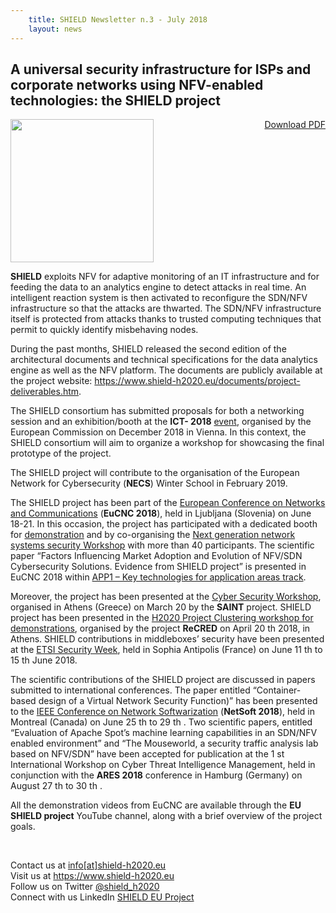 ```yaml
---
    title: SHIELD Newsletter n.3 - July 2018
    layout: news
---
```


<h2>A universal security infrastructure for ISPs and corporate networks using
NFV-enabled technologies: the SHIELD project</h2>

<p>
<a target="blank" style="float:right;"
  href="{{ site.baseurl | append: '/documents/other-documents/' | append: 'shield_newsletter_3_july_2018.pdf' }}"
  class="btn btn-default">
    <i class="fa fa-download" aria-hidden="true"></i> Download PDF
</a>

</p>



<img src="{{ 'shield.png' | prepend: '/img/logo/' | prepend: site.baseurl }}"
  width="229" height="229" />

<p><strong>SHIELD</strong> exploits NFV for adaptive monitoring of an IT infrastructure and for feeding the data to an analytics engine to detect attacks in real time. An intelligent reaction system is then activated to reconfigure the SDN/NFV infrastructure so that the attacks are thwarted. The SDN/NFV infrastructure itself is protected from attacks thanks to trusted computing techniques that permit to quickly identify misbehaving nodes.</p>

<p>During the past months, SHIELD released the second edition of the
architectural documents and technical specifications for the data
analytics engine as well as the NFV platform. The documents are
publicly available at the project website: <a href="https://www.shield-h2020.eu/documents/project-deliverables.html">https://www.shield-h2020.eu/documents/project-deliverables.htm</a>.</p>

<p>
The SHIELD consortium has submitted proposals for both a networking session and an exhibition/booth at the <strong>ICT-
2018</strong> <a href="https://ec.europa.eu/digital-single-market/en/events/ict-2018-imagine-digital-connect-europe">event</a>, organised by the European Commission on December 2018 in Vienna. In this context, the SHIELD
consortium will aim to organize a workshop for showcasing the final prototype of the project.
</p>

<p>
The SHIELD project will contribute to the organisation of the European Network for Cybersecurity (<strong>NECS</strong>) Winter
School in February 2019.
</p>

<p>
The SHIELD project has been part of the <a href="https://www.eucnc.eu/">European Conference on Networks and Communications</a> (<strong>EuCNC 2018</strong>),
held in Ljubljana (Slovenia) on June 18-21. In this occasion, the project has participated with a dedicated booth for
<a href="https://youtu.be/_nlyucnyWmU">demonstration</a> and by co-organising the <a href="https://www.eucnc.eu/workshops/workshop-8/">Next generation network systems security Workshop</a> with more than 40
participants. The scientific paper <emph>“Factors Influencing Market Adoption and Evolution of NFV/SDN Cybersecurity
Solutions. Evidence from SHIELD project”</emph> is presented in EuCNC 2018 within <a href="https://www.eucnc.eu/app1/">APP1 – Key technologies for application areas track</a>.
</p>

<p>
	Moreover, the project has been presented at the <a href="https://project-saint.eu/event/saint-workshop-march-2018">Cyber Security Workshop</a>, organised in Athens (Greece) on March
20 by the <strong>SAINT</strong> project. SHIELD project has been presented in the <a href="https://www.recred.eu/sites/default/files/h2020_project_clustering_agenda.pdf">H2020 Project Clustering workshop for
demonstrations</a>, organised by the project <strong>ReCRED</strong> on April 20 th 2018, in Athens. SHIELD contributions in
middleboxes’ security have been presented at the <a href="https://www.etsi.org/news-events/events/1250-2018-06-security-week">ETSI Security Week</a>, held in Sophia Antipolis (France) on June 11 th
to 15 th June 2018.
</p>
<p>
The scientific contributions of the SHIELD project are discussed in papers submitted to international conferences.
The paper entitled <emph>“Container-based design of a Virtual Network Security Function)”</emph> has been presented to the <a href="http://netsoft2018.ieee-netsoft.org/">IEEE
Conference on Network Softwarization</a> (<strong>NetSoft 2018</strong>), held in Montreal (Canada) on June 25 th to 29 th . Two scientific
papers, entitled <emph>“Evaluation of Apache Spot’s machine learning capabilities in an SDN/NFV enabled environment”</emph>
and <emph>“The Mouseworld, a security traffic analysis lab based on NFV/SDN”</emph> have been accepted for publication at the
1 st International Workshop on Cyber Threat Intelligence Management, held in conjunction with the <strong>ARES 2018</strong>
conference in Hamburg (Germany) on August 27 th to 30 th .
</p>
<p>
	All the demonstration videos from EuCNC are available through the <strong>EU SHIELD project</strong> YouTube channel, along with
a brief overview of the project goals.
</p>


<br/>
<p>Contact us at <a
href="mailto:info@shield-h2020.eu">info[at]shield-h2020.eu</a>
<br/>
Visit us at <a href="https://www.shield-h2020.eu"
class="uri">https://www.shield-h2020.eu</a>
<br/>
Follow us on Twitter <a
href="https://twitter.com/shield_h2020">@shield_h2020</a>
<br/>
Connect with us LinkedIn <a
href="https://www.linkedin.com/company-beta/17928049/?pathWildcard=17928049">SHIELD
EU Project</a>
</p>
